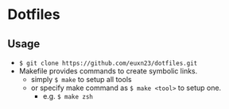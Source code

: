 # Dotfiles
## Usage
- `$ git clone https://github.com/euxn23/dotfiles.git`
- Makefile provides commands to create symbolic links.
    - simply `$ make` to setup all tools
    - or specify make command as `$ make <tool>` to setup one.
        - e.g. `$ make zsh`
